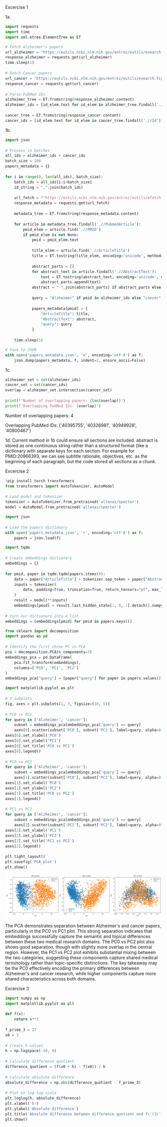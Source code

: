 Excercise 1

1a.
```python
import requests
import time
import xml.etree.ElementTree as ET
```
```python
# Fetch Alzheimer's papers
url_alzheimer = "https://eutils.ncbi.nlm.nih.gov/entrez/eutils/esearch.fcgi?db=pubmed&term=Alzheimers+AND+2024[pdat]&retmax=1000&retmode=xml"
response_alzheimer = requests.get(url_alzheimer)
time.sleep(1)

# Fetch Cancer papers
url_cancer = "https://eutils.ncbi.nlm.nih.gov/entrez/eutils/esearch.fcgi?db=pubmed&term=cancer+AND+2024[pdat]&retmax=1000&retmode=xml"
response_cancer = requests.get(url_cancer)

# Parse PubMed IDs
alzheimer_tree = ET.fromstring(response_alzheimer.content)
alzheimer_ids = [id_elem.text for id_elem in alzheimer_tree.findall('.//Id')]

cancer_tree = ET.fromstring(response_cancer.content)
cancer_ids = [id_elem.text for id_elem in cancer_tree.findall('.//Id')]
```

1b.
```python
import json

# Process in batches
all_ids = alzheimer_ids + cancer_ids
batch_size = 200
papers_metadata = {}

for i in range(0, len(all_ids), batch_size):
    batch_ids = all_ids[i:i+batch_size]
    id_string = ",".join(batch_ids)
    
    url_fetch = f"https://eutils.ncbi.nlm.nih.gov/entrez/eutils/efetch.fcgi?db=pubmed&id={id_string}&retmode=xml"
    response_metadata = requests.get(url_fetch)
    
    metadata_tree = ET.fromstring(response_metadata.content)
    
    for article in metadata_tree.findall('.//PubmedArticle'):
        pmid_elem = article.find('.//PMID')
        if pmid_elem is not None:
            pmid = pmid_elem.text
            
            title_elem = article.find('.//ArticleTitle')
            title = ET.tostring(title_elem, encoding='unicode', method='text') if title_elem is not None else ""
            
            abstract_parts = []
            for abstract_text in article.findall('.//AbstractText'):
                text = ET.tostring(abstract_text, encoding='unicode', method='text')
                abstract_parts.append(text)
            abstract = " ".join(abstract_parts) if abstract_parts else ""
            
            query = "Alzheimer" if pmid in alzheimer_ids else "cancer"
            
            papers_metadata[pmid] = {
                "ArticleTitle": title,
                "AbstractText": abstract,
                "query": query
            }
    
    time.sleep(1)
```
```python
# Save to JSON
with open('papers_metadata.json', 'w', encoding='utf-8') as f:
    json.dump(papers_metadata, f, indent=2, ensure_ascii=False)
```

1c.
```python
alzheimer_set = set(alzheimer_ids)
cancer_set = set(cancer_ids)
overlap = alzheimer_set.intersection(cancer_set)

print(f"Number of overlapping papers: {len(overlap)}")
print(f"Overlapping PubMed IDs: {overlap}")
```
Number of overlapping papers: 4

Overlapping PubMed IDs: {'40395755', '40326981', '40949928', '40800467'}


1d.
Current method in 1b could ensure all sections are included. abstract is stored as one continuous string rather than a structured format (like a dictionary with separate keys for each section. For example for PMID:20966393, we can see subtitle rationale, objectives, etc. as the beginning of each paragraph, but the code stored all sections as a chunk.


Excercise 2
```python
!pip install torch transformers
from transformers import AutoTokenizer, AutoModel

# Load model and tokenizer
tokenizer = AutoTokenizer.from_pretrained('allenai/specter')
model = AutoModel.from_pretrained('allenai/specter')
```
```python
import json

# Load the papers dictionary
with open('papers_metadata.json', 'r', encoding='utf-8') as f:
    papers = json.load(f)
```
```python
import tqdm

# Create embeddings dictionary
embeddings = {}

for pmid, paper in tqdm.tqdm(papers.items()):
    data = paper["ArticleTitle"] + tokenizer.sep_token + paper["AbstractText"]
    inputs = tokenizer(
        data, padding=True, truncation=True, return_tensors="pt", max_length=512
    )
    result = model(**inputs)
    embeddings[pmid] = result.last_hidden_state[:, 0, :].detach().numpy()[0]

# turn our dictionary into a list
embeddings = [embeddings[pmid] for pmid in papers.keys()]
```
```python
from sklearn import decomposition
import pandas as pd

# Identify the first three PC in PCA
pca = decomposition.PCA(n_components=3)
embeddings_pca = pd.DataFrame(
    pca.fit_transform(embeddings),
    columns=['PC0', 'PC1', 'PC2']
)
embeddings_pca["query"] = [paper["query"] for paper in papers.values()]
```
```python
import matplotlib.pyplot as plt

# 3 subplots
fig, axes = plt.subplots(1, 3, figsize=(18, 5))

# PC0 vs PC1
for query in ['Alzheimer', 'cancer']:
    subset = embeddings_pca[embeddings_pca['query'] == query]
    axes[0].scatter(subset['PC0'], subset['PC1'], label=query, alpha=0.6)
axes[0].set_xlabel('PC0')
axes[0].set_ylabel('PC1')
axes[0].set_title('PC0 vs PC1')
axes[0].legend()

# PC0 vs PC2
for query in ['Alzheimer', 'cancer']:
    subset = embeddings_pca[embeddings_pca['query'] == query]
    axes[1].scatter(subset['PC0'], subset['PC2'], label=query, alpha=0.6)
axes[1].set_xlabel('PC0')
axes[1].set_ylabel('PC2')
axes[1].set_title('PC0 vs PC2')
axes[1].legend()

# PC1 vs PC2
for query in ['Alzheimer', 'cancer']:
    subset = embeddings_pca[embeddings_pca['query'] == query]
    axes[2].scatter(subset['PC1'], subset['PC2'], label=query, alpha=0.6)
axes[2].set_xlabel('PC1')
axes[2].set_ylabel('PC2')
axes[2].set_title('PC1 vs PC2')
axes[2].legend()

plt.tight_layout()
plt.savefig('PCA_plot')
plt.show()
```
![PCA_plot](PCA_plot.png)

The PCA demonstrates separation between Alzheimer's and cancer papers, particularly in the PC0 vs PC1 plot. This strong separation indicates that embeddings successfully capture the semantic and topical differences between these two medical research domains. The PC0 vs PC2 plot also shows good separation, though with slightly more overlap in the central region. However, the PC1 vs PC2 plot exhibits substantial mixing between the two categories, suggesting these components capture shared medical terminology rather than topic-specific distinctions. The key takeaway may be the PC0 effectively encoding the primary differences between Alzheimer's and cancer research, while higher components capture more shared characteristics across both domains.


Excercise 3
```python
import numpy as np
import matplotlib.pyplot as plt

def f(x):
    return x**3

f_prime_3 = 27
x0 = 3

# Create h values
h = np.logspace(-10, 0)

# Calculate difference quotient
difference_quotient = (f(x0 + h) - f(x0)) / h

# Calculate absolute difference
absolute_difference = np.abs(difference_quotient - f_prime_3)

# Plot on log-log scale
plt.loglog(h, absolute_difference)
plt.xlabel('h')
plt.ylabel('Absolute difference')
plt.title('Absolute difference between difference quotient and f\'(3)')
plt.show()
```
